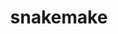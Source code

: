 ---
title: "snakemake"
layout: cache
categories: [package, develop-2023-11-05]
meta: {"versions": ["7.22.0"], "compilers": ["gcc@=7.3.1"], "oss": ["amzn2"], "platforms": ["linux"], "targets": ["aarch64", "neoverse_n1", "x86_64_v3"], "stacks": ["aws-isc", "aws-isc-aarch64", "root"], "num_specs": 3, "num_specs_by_stack": {"aws-isc-aarch64": 2, "root": 3, "aws-isc": 1}}
spec_details: [{"hash": "ypg6oovv2sdqnwgdheqqzievbvpifqwy", "compiler": "gcc@=7.3.1", "versions": ["7.22.0"], "os": "amzn2", "platform": "linux", "target": "aarch64", "variants": ["build_system=python_pip", "~ftp", "~google-cloud", "~http", "~reports", "~s3"], "stacks": ["aws-isc-aarch64", "root"], "size": "-", "tarball": "https://binaries.spack.io/releases/develop-2023-11-05/build_cache/linux-amzn2-aarch64/gcc-7.3.1/snakemake-7.22.0/linux-amzn2-aarch64-gcc-7.3.1-snakemake-7.22.0-ypg6oovv2sdqnwgdheqqzievbvpifqwy.spack"}, {"hash": "kyh7hdhdv5daq27bglmsmmqypdnzfqam", "compiler": "gcc@=7.3.1", "versions": ["7.22.0"], "os": "amzn2", "platform": "linux", "target": "neoverse_n1", "variants": ["build_system=python_pip", "~ftp", "~google-cloud", "~http", "~reports", "~s3"], "stacks": ["aws-isc-aarch64", "root"], "size": "-", "tarball": "https://binaries.spack.io/releases/develop-2023-11-05/build_cache/linux-amzn2-neoverse_n1/gcc-7.3.1/snakemake-7.22.0/linux-amzn2-neoverse_n1-gcc-7.3.1-snakemake-7.22.0-kyh7hdhdv5daq27bglmsmmqypdnzfqam.spack"}, {"hash": "4sjkrkcaqyjbpomi6otifqp2gbltnfo5", "compiler": "gcc@=7.3.1", "versions": ["7.22.0"], "os": "amzn2", "platform": "linux", "target": "x86_64_v3", "variants": ["build_system=python_pip", "~ftp", "~google-cloud", "~http", "~reports", "~s3"], "stacks": ["root", "aws-isc"], "size": "-", "tarball": "https://binaries.spack.io/releases/develop-2023-11-05/build_cache/linux-amzn2-x86_64_v3/gcc-7.3.1/snakemake-7.22.0/linux-amzn2-x86_64_v3-gcc-7.3.1-snakemake-7.22.0-4sjkrkcaqyjbpomi6otifqp2gbltnfo5.spack"}]
---
